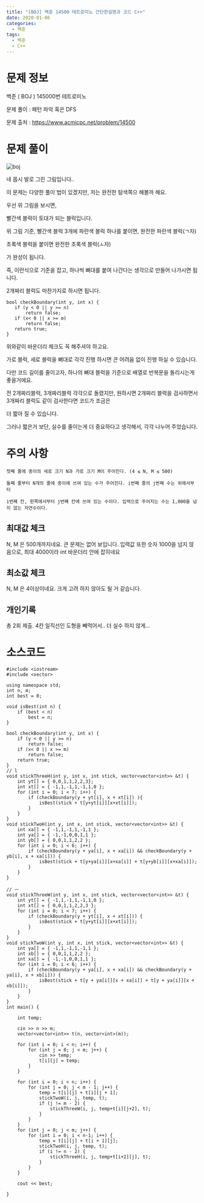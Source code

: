 ```yaml
---
title: "[BOJ] 백준 14500 테트로미노 간단한설명과 코드 C++"
date: 2020-01-06
categories: 
  - 백준
tags: 
  - 백준
  - C++
---
```

# 문제 정보
백준 ( BOJ ) 145000번 테트로미노

문제 풀이 : 패턴 파악 혹은 DFS

문제 출처 : https://www.acmicpc.net/problem/14500


# 문제 풀이
 ![boj](https://user-images.githubusercontent.com/36880919/71821945-e321d000-30d6-11ea-94a7-7fca6413bcf9.png)

 네 몹시 발로 그린 그림입니다.. 
 
 이 문제는 다양한 풀이 법이 있겠지만, 저는 완전한 탐색쪽으 해볼까 해요. 
 
 우선 위 그림을 보시면, 
 
 빨간색 블럭이 토대가 되는 블럭입니다. 
 
 위 그림 기준, 빨간색 블럭 3개에 파란색 블럭 하나를 붙이면, 완전한 파란색 블럭(ㄱ자) 
 
 초록색 블럭을 붙이면 완전한 초록색 블럭(ㅗ자)
 
 가 완성이 됩니다. 
 
 즉, 이런식으로 기준을 잡고, 하나씩 뼈대를 붙여 나간다는 생각으로 만들어 나가시면 됩니다. 
 
 2개짜리 블럭도 마찬가지로 하시면 됩니다.
 
 ```
 bool checkBoundary(int y, int x) {
	if (y < 0 || y >= n)
		return false;
	if (x< 0 || x >= m)
		return false;
	return true;
}
```
위와같이 바운더리 체크도 꼭 해주셔야 하고요. 

가로 블럭, 세로 블럭을 뼈대로 각각 진행 하시면 큰 어려움 없이 진행 하실 수 있습니다. 

다만 코드 길이를 줄이고자, 하나의 뼈대 블럭을 기준으로 배열로 반복문을 돌리시는게 좋을거에요. 

전 2개짜리블럭, 3개짜리블럭 각각으로 돌렸지만, 원하시면 2개짜리 블럭을 검사하면서 3개짜리 블럭도 같이 검사한다면 코드가 조금은

더 짧아 질 수 있습니다.

그러나 짧은거 보단, 실수를 줄이는게 더 중요하다고 생각해서, 각각 나누어 주었습니다.


# 주의 사항
```
첫째 줄에 종이의 세로 크기 N과 가로 크기 M이 주어진다. (4 ≤ N, M ≤ 500)

둘째 줄부터 N개의 줄에 종이에 쓰여 있는 수가 주어진다. i번째 줄의 j번째 수는 위에서부터

i번째 칸, 왼쪽에서부터 j번째 칸에 쓰여 있는 수이다. 입력으로 주어지는 수는 1,000을 넘지 않는 자연수이다.
```

## 최대값 체크
 N, M 은 500개까지네요. 큰 문제는 없어 보입니다.
 입력값 또한 숫자 1000을 넘지 않음으로, 최대 4000이라 int 바운더리 안에 잡히네요
 
## 최소값 체크
 N, M 은 4이상이네요. 크게 고려 하지 않아도 될 거 같습니다.
 
## 개인기록
 총 2회 제출. 4칸 일직선인 도형을 빼먹어서..  더 실수 하지 않게...
 
# 소스코드
```
#include <iostream>
#include <vector>

using namespace std;
int n, m;
int best = 0;

void isBest(int n) {
	if (best < n)
		best = n;
}

bool checkBoundary(int y, int x) {
	if (y < 0 || y >= n)
		return false;
	if (x< 0 || x >= m)
		return false;
	return true;
}
// l 
void stickThreeH(int y, int x, int stick, vector<vector<int>> &t) {
	int yt[] = { 0,0,1,1,2,2,3};
	int xt[] = { -1,1,-1,1,-1,1,0 };
	for (int i = 0; i < 7; i++) {
		if (checkBoundary(y + yt[i], x + xt[i]) ){
			isBest(stick + t[y+yt[i]][x+xt[i]]);
		}
	}
}
void stickTwoH(int y, int x, int stick, vector<vector<int>> &t) {
	int xa[] = { -1,1,-1,1,-1,1 };
	int ya[] = { -1,-1,0,0,1,1 };
	int yb[] = { 0,0,1,1,2,2 };
	for (int i = 0; i < 6; i++) {
		if (checkBoundary(y + ya[i], x + xa[i]) && checkBoundary(y + yb[i], x + xa[i])) {
			isBest(stick + t[y+ya[i]][x+xa[i]] + t[y+yb[i]][x+xa[i]]);
		}
	}
}

// ㅡ
void stickThreeW(int y, int x, int stick, vector<vector<int>> &t) {
	int yt[] = { -1,1,-1,1,-1,1,0 };
	int xt[] = { 0,0,1,1,2,2,3 };
	for (int i = 0; i < 7; i++) {
		if (checkBoundary(y + yt[i], x + xt[i])) {
			isBest(stick + t[y+yt[i]][x+xt[i]]);
		}
	}
}
void stickTwoW(int y, int x, int stick, vector<vector<int>> &t) {
	int ya[] = { -1,1,-1,1,-1,1 };
	int xb[] = { 0,0,1,1,2,2 };
	int xa[] = { -1,-1,0,0,1,1 };
	for (int i = 0; i < 6; i++) {
		if (checkBoundary(y + ya[i], x + xa[i]) && checkBoundary(y + ya[i], x + xb[i])) {
			isBest(stick + t[y + ya[i]][x + xa[i]] + t[y + ya[i]][x + xb[i]]);
		}
	}
}
int main() {
	
	int temp;
	
	cin >> n >> m;
	vector<vector<int>> t(n, vector<int>(m));

	for (int i = 0; i < n; i++) {
		for (int j = 0; j < m; j++) {
			cin >> temp;
			t[i][j] = temp;
		}
	}

	for (int i = 0; i < n; i++) {
		for (int j = 0; j < m - 1; j++) {
			temp = t[i][j] + t[i][j + 1];
			stickTwoW(i, j, temp, t);
			if (j != m - 2) {
				stickThreeW(i, j, temp+t[i][j+2], t);
			}
		}
	}
	for (int j = 0; j < m; j++) {
		for (int i = 0; i < n-1; i++) {
			temp = t[i][j] + t[i + 1][j];
			stickTwoH(i, j, temp, t);
			if (i != n - 2) {
				stickThreeH(i, j, temp+t[i+2][j], t);
			}
		}
	}

	cout << best;
	
}
```
